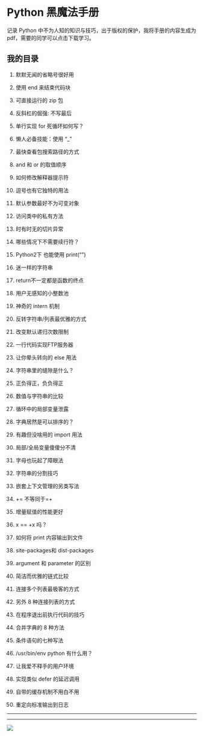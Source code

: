 # Python 黑魔法手册

记录 Python 中不为人知的知识与技巧，出于版权的保护，我将手册的内容生成为 pdf，需要的同学可以点击下载学习。


## 我的目录

01. 默默无闻的省略号很好用

02. 使用 end 来结束代码块

03. 可直接运行的 zip 包

04. 反斜杠的倔强: 不写最后

05. 单行实现 for 死循环如何写？

06. 懒人必备技能：使用 “_”

07. 最快查看包搜索路径的方式

08. and 和 or 的取值顺序

09. 如何修改解释器提示符

10. 逗号也有它独特的用法

11. 默认参数最好不为可变对象

12. 访问类中的私有方法

13. 时有时无的切片异常

14. 哪些情况下不需要续行符？

15. Python2下 也能使用 print(“”)

16. 迷一样的字符串

17. return不一定都是函数的终点

18. 用户无感知的小整数池

19. 神奇的 intern 机制

20. 反转字符串/列表最优雅的方式

21. 改变默认递归次数限制

22. 一行代码实现FTP服务器

23. 让你晕头转向的 else 用法

24. 字符串里的缝隙是什么？

25. 正负得正，负负得正

26. 数值与字符串的比较

27. 循环中的局部变量泄露

28. 字典居然是可以排序的？

29. 有趣但没啥用的 import 用法

30. 局部/全局变量傻傻分不清

31. 字母也玩起了障眼法

32. 字符串的分割技巧

33. 嵌套上下文管理的另类写法

34. += 不等同于=+

35. 增量赋值的性能更好

36. x == +x 吗？

37.  如何将 print 内容输出到文件

38. site-packages和 dist-packages

39. argument 和 parameter 的区别

40.  简洁而优雅的链式比较

41. 连接多个列表最极客的方式

42. 另外 8 种连接列表的方式

43. 在程序退出前执行代码的技巧

44. 合并字典的 8 种方法

45. 条件语句的七种写法

46. /usr/bin/env python 有什么用？

47. 让我爱不释手的用户环境

48. 实现类似 defer 的延迟调用

49. 自带的缓存机制不用白不用

50. 重定向标准输出到日志



---

---

![](http://image.iswbm.com/20200512130122.png)